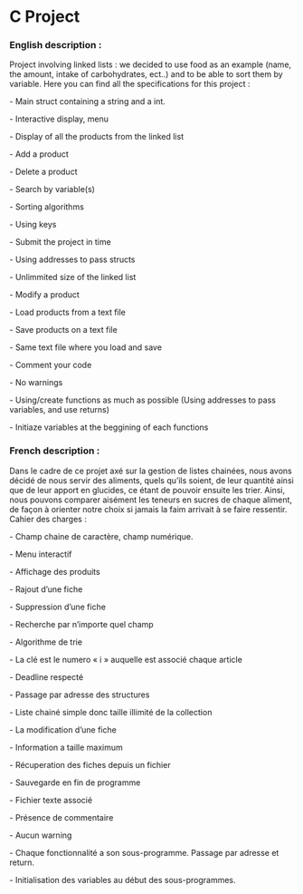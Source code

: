 # C Project 

<h3>English description : </h3>
<p>Project involving linked lists : we decided to use food as an example (name, the amount, intake of carbohydrates, ect..) and to be able to sort them by variable.
Here you can find all the specifications for this project :</p>

<p>  - Main struct containing a string and a int.</p>
<p>  - Interactive display, menu </p>
<p>  - Display of all the products from the linked list</p>
<p>  - Add a product </p>
<p>  - Delete a product</p>  
<p>  - Search by variable(s) </p>
<p>  - Sorting algorithms</p>
<p>  - Using keys</p>
<p>  - Submit the project in time</p>
<p>  - Using addresses to pass structs</p>
<p>  - Unlimmited size of the linked list</p>
<p>  - Modify a product</p>
<p>  - Load products from a text file</p>
<p>  - Save products on a text file</p>
<p>  - Same text file where you load and save</p>
<p>  - Comment your code</p>
<p>  - No warnings</p>
<p>  - Using/create functions as much as possible (Using addresses to pass variables, and use returns)</p>
<p>  - Initiaze variables at the beggining of each functions</p>

<h3>French description : </h3>
<p>Dans le cadre de ce projet axé sur la gestion de listes chainées, nous avons décidé de nous servir des aliments, quels qu’ils soient, de leur quantité ainsi que de leur apport en glucides, ce étant de pouvoir ensuite les trier.
Ainsi, nous pouvons comparer aisément les teneurs en sucres de chaque aliment, de façon à orienter notre choix si jamais la faim arrivait à se faire ressentir. Cahier des charges : </p>

<p>  - Champ chaine de caractère, champ numérique.</p>
<p>  - Menu interactif </p>
<p>  - Affichage des produits</p>
<p>  - Rajout d’une fiche </p>
<p>  - Suppression d’une fiche</p>  
<p>  - Recherche par n’importe quel champ</p>
<p>  - Algorithme de trie</p>
<p>  - La clé est le numero « i » auquelle est associé chaque article</p>
<p>  - Deadline respecté </p>
<p>  - Passage par adresse des structures</p>
<p>  - Liste chainé simple donc taille illimité de la collection</p>
<p>  - La modification d’une fiche</p>
<p>  - Information a taille maximum</p>
<p>  - Récuperation des fiches depuis un fichier</p>
<p>  - Sauvegarde en fin de programme</p>
<p>  - Fichier texte associé</p>
<p>  - Présence de commentaire</p>
<p>  - Aucun warning </p>
<p>  - Chaque fonctionnalité a son sous-programme. Passage par adresse et return. </p>
<p>  - Initialisation des variables au début des sous-programmes.</p>
 
 
	 
   

